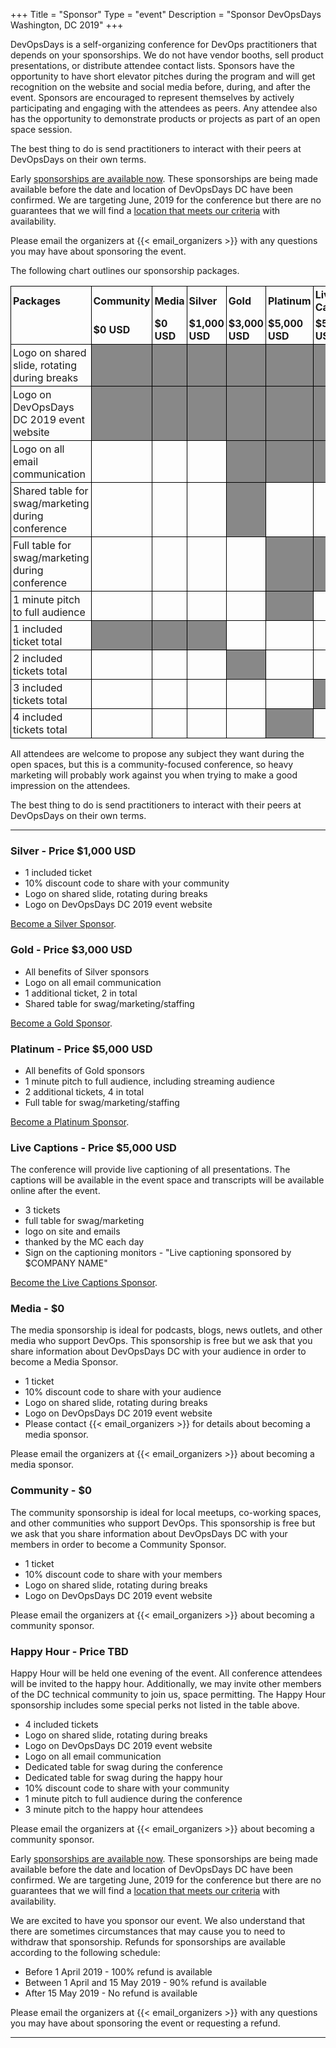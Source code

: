 +++
Title = "Sponsor"
Type = "event"
Description = "Sponsor DevOpsDays Washington, DC 2019"
+++

DevOpsDays is a self-organizing conference for DevOps practitioners that depends
on your sponsorships. We do not have vendor booths, sell product presentations,
or distribute attendee contact lists. Sponsors have the opportunity to have
short elevator pitches during the program and will get recognition on the
website and social media before, during, and after the event. Sponsors are
encouraged to represent themselves by actively participating and engaging with
the attendees as peers. Any attendee also has the opportunity to demonstrate
products or projects as part of an open space session.

The best thing to do is send practitioners to interact with their peers at
DevOpsDays on their own terms.

Early [sponsorships are available
now](https://devopsdaysdc2019.busyconf.com/bookings/new?discount=SPONSOR).
These sponsorships are being made available before the date and location of
DevOpsDays DC have been confirmed.  We are targeting June, 2019 for the
conference but there are no guarantees that we will find a [location that
meets our criteria](/events/2019-washington-dc/location/) with availability.

Please email the organizers at {{< email_organizers >}} with any questions
you may have about sponsoring the event.

The following chart outlines our sponsorship packages.

<style>
  table.sponsorship            { border-collapse: collapse; }
  table.sponsorship td         { text-align: left; border: 1px solid #000; padding: 3px; }
  table.sponsorship tr.hed1 td { border-bottom: 0px; }
  table.sponsorship tr.hed2 td { border-top: 0px; }
  table.sponsorship td.yes     { background-color: #888; }
</style>
<table class="sponsorship">
  <tbody>
  <tr class="hed1">
    <td><strong>Packages</strong></td>
    <td><strong>Community</strong></td>
    <td><strong>Media</strong></td>
    <td><strong>Silver</strong></td>
    <td><strong>Gold</strong></td>
    <td><strong>Platinum</strong></td>
    <td><strong>Live Captions</strong></td>
    <td><strong>Happy Hour</strong></td>
  </tr>
  <tr class="hed2">
    <td></td>
    <td><strong>$0 USD</strong></td>
    <td><strong>$0 USD</strong></td>
    <td><strong>$1,000 USD</strong></td>
    <td><strong>$3,000 USD</strong></td>
    <td><strong>$5,000 USD</strong></td>
    <td><strong>$5,000 USD</strong></td>
    <td><strong>TBD</strong></td>
  </tr>
  <tr>
    <td>Logo on shared slide, rotating during breaks</td>
    <td class="yes"> </td>
    <td class="yes"> </td>
    <td class="yes"> </td>
    <td class="yes"> </td>
    <td class="yes"> </td>
    <td class="yes"> </td>
    <td class="yes"> </td>
  </tr>
  <tr>
    <td>Logo on DevOpsDays DC 2019 event website</td>
    <td class="yes"> </td>
    <td class="yes"> </td>
    <td class="yes"> </td>
    <td class="yes"> </td>
    <td class="yes"> </td>
    <td class="yes"> </td>
    <td class="yes"> </td>
  </tr>
  <tr>
    <td>Logo on all email communication</td>
    <td class="no"> </td>
    <td class="no"> </td>
    <td class="no"> </td>
    <td class="yes"> </td>
    <td class="yes"> </td>
    <td class="yes"> </td>
    <td class="yes"> </td>
  </tr>
  <tr>
    <td>Shared table for swag/marketing during conference</td>
    <td class="no"> </td>
    <td class="no"> </td>
    <td class="no"> </td>
    <td class="yes"> </td>
    <td class="no"> </td>
    <td class="no"> </td>
    <td class="yes"> </td>
  </tr>
    <td>Full table for swag/marketing during conference</td>
    <td class="no"> </td>
    <td class="no"> </td>
    <td class="no"> </td>
    <td class="no"> </td>
    <td class="yes"> </td>
    <td class="yes"> </td>
    <td class="yes"> </td>
  </tr>
  <tr>
    <td>1 minute pitch to full audience</td>
    <td class="no"> </td>
    <td class="no"> </td>
    <td class="no"> </td>
    <td class="no"> </td>
    <td class="yes"> </td>
    <td class="no"> </td>
    <td class="yes"> </td>
  </tr>
  <tr>
  <tr>
    <td>1 included ticket total</td>
    <td class="yes"> </td>
    <td class="yes"> </td>
    <td class="yes"> </td>
    <td class="no"> </td>
    <td class="no"> </td>
    <td class="no"> </td>
    <td class="no"> </td>
  </tr>
  <tr>
    <td>2 included tickets total</td>
    <td class="no"> </td>
    <td class="no"> </td>
    <td class="no"> </td>
    <td class="yes"> </td>
    <td class="no"> </td>
    <td class="no"> </td>
    <td class="no"> </td>
  </tr>
  <tr>
    <td>3 included tickets total</td>
    <td class="no"> </td>
    <td class="no"> </td>
    <td class="no"> </td>
    <td class="no"> </td>
    <td class="no"> </td>
    <td class="yes"> </td>
    <td class="no"> </td>
  </tr>
  <tr>
    <td>4 included tickets total</td>
    <td class="no"> </td>
    <td class="no"> </td>
    <td class="no"> </td>
    <td class="no"> </td>
    <td class="yes"> </td>
    <td class="no"> </td>
    <td class="yes"> </td>
  </tr>
  </tbody>
</table>

<p>
  All attendees are welcome to propose any subject they want during the open
  spaces, but this is a community-focused conference, so heavy marketing will
  probably work against you when trying to make a good impression on the
  attendees.
<p>
  The best thing to do is send practitioners to interact with their peers at
  DevOpsDays on their own terms.
<p>

<hr/>

### Silver - Price $1,000 USD

* 1 included ticket
* 10% discount code to share with your community
* Logo on shared slide, rotating during breaks
* Logo on DevOpsDays DC 2019 event website

[Become a Silver Sponsor](https://devopsdaysdc2019.busyconf.com/bookings/new?discount=SPONSOR).

### Gold - Price $3,000 USD

* All benefits of Silver sponsors
* Logo on all email communication
* 1 additional ticket, 2 in total
* Shared table for swag/marketing/staffing

[Become a Gold Sponsor](https://devopsdaysdc2019.busyconf.com/bookings/new?discount=SPONSOR).

### Platinum - Price $5,000 USD

* All benefits of Gold sponsors
* 1 minute pitch to full audience, including streaming audience
* 2 additional tickets, 4 in total
* Full table for swag/marketing/staffing

[Become a Platinum Sponsor](https://devopsdaysdc2019.busyconf.com/bookings/new?discount=SPONSOR).

### Live Captions - Price $5,000 USD

The conference will provide live captioning of all presentations.  The captions will be available in the event space and transcripts will be available online after the event.

* 3 tickets
* full table for swag/marketing
* logo on site and emails
* thanked by the MC each day
* Sign on the captioning monitors - "Live captioning sponsored by $COMPANY NAME"

[Become the Live Captions Sponsor](https://devopsdaysdc2019.busyconf.com/bookings/new?discount=SPONSOR).

### Media - $0

The media sponsorship is ideal for podcasts, blogs, news outlets, and other
media who support DevOps.  This sponsorship is free but we ask that you share
information about DevOpsDays DC with your audience in order to become a Media
Sponsor.

* 1 ticket
* 10% discount code to share with your audience
* Logo on shared slide, rotating during breaks
* Logo on DevOpsDays DC 2019 event website
* Please contact {{< email_organizers >}} for details about becoming a media
sponsor.

Please email the organizers at {{< email_organizers >}} about becoming a media
sponsor.


### Community - $0

The community sponsorship is ideal for local meetups, co-working spaces, and
other communities who support DevOps.  This sponsorship is free but we ask that
you share information about DevOpsDays DC with your members in order to
become a Community Sponsor.

* 1 ticket
* 10% discount code to share with your members
* Logo on shared slide, rotating during breaks
* Logo on DevOpsDays DC 2019 event website

Please email the organizers at {{< email_organizers >}} about becoming a
community sponsor.

### Happy Hour - Price TBD

Happy Hour will be held one evening of the event.  All conference attendees will
be invited to the happy hour.  Additionally, we may invite other members of the
DC technical community to join us, space permitting.  The Happy Hour
sponsorship includes some special perks not listed in the table above.

* 4 included tickets
* Logo on shared slide, rotating during breaks
* Logo on DevOpsDays DC 2019 event website
* Logo on all email communication
* Dedicated table for swag during the conference
* Dedicated table for swag during the happy hour
* 10% discount code to share with your community
* 1 minute pitch to full audience during the conference
* 3 minute pitch to the happy hour attendees

Please email the organizers at {{< email_organizers >}} about becoming a
community sponsor.

Early [sponsorships are available
now](https://devopsdaysdc2019.busyconf.com/bookings/new?discount=SPONSOR).
These sponsorships are being made available before the date and location of
DevOpsDays DC have been confirmed.  We are targeting June, 2019 for the
conference but there are no guarantees that we will find a [location that
meets our criteria](/events/2019-washington-dc/location/) with availability.

We are excited to have you sponsor our event.  We also understand that there
are sometimes circumstances that may cause you to need to withdraw that
sponsorship.  Refunds for sponsorships are available according to the following
schedule:

* Before 1 April 2019 - 100% refund is available
* Between 1 April and 15 May 2019 - 90% refund is available
* After 15 May 2019 - No refund is available

Please email the organizers at {{< email_organizers >}} with any questions
you may have about sponsoring the event or requesting a refund.
<hr/>
